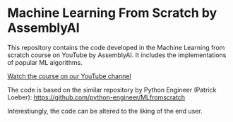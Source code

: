 # Machine Learning From Scratch by AssemblyAI

This repository contains the code developed in the Machine Learning from scratch course on YouTube by AssemblyAI. It includes the implementations of popular ML algorithms.

[Watch the course on our YouTube channel](https://www.youtube.com/watch?v=p1hGz0w_OCo&list=PLcWfeUsAys2k_xub3mHks85sBHZvg24Jd)

The code is based on the similar repository by Python Engineer (Patrick Loeber): https://github.com/python-engineer/MLfromscratch

Interestiungly, the code can be altered to the liking of the end user.